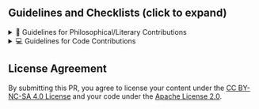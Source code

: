 <!-- Thank you for wanting to contribute to sPhil! 🧙 🦉 -->
<!-- We would like to keep our code and writing as neat and tidy as possible, and would appreciate if you could verify the following checklist if you are submitting philosophical or literary content -->

## Guidelines and Checklists (click to expand)

<details>
<summary>📝 Guidelines for Philosophical/Literary Contributions</summary>

### License Agreement

By submitting this PR, you agree to license your content under the
[CC BY-NC-SA 4.0 License](https://creativecommons.org/licenses/by-nc-sa/4.0/).

### Required Steps

1. Please follow the [formatting guidelines](https://github.com/systemphil/sphil/blob/dev/src/pages/contributing/formatting/basic-markdown.md).
2. For citations, kindly use [Chicago author-date style](https://www.chicagomanualofstyle.org/tools_citationguide/citation-guide-2.html).
3. If needed, make sure to update the [project's central bibliography](https://github.com/systemphil/sphil/blob/main/README_BIBLIOGRAPHY.md).
4. Add metadata at the top of your file, with title in `##` heading for the title, like so:

```md
---
title: Your Title Here
seoTitle: Full title used for external links
description: Brief description of your content
isArticle: true
authors: Your Name (Year)
editors: Editor Name (Year)
contributors: Contributor Name (Year)
---

## Your Article Title

```

### Optional

Consider adding the Stub component to encourage further contributions, like so:

```tsx
import { Stub } from "lib/components/ui/Stub";

<Stub />
``` 

</details>

<details>
<summary>💻 Guidelines for Code Contributions</summary>

### Recommended Steps

1. Ensure your PR is [linked to an issue](https://github.com/systemphil/sphil/issues), or create one if missing. This is to ensure that multiple contributors are not working over each other on the same thing.
2. Review [contributions document for coding](https://github.com/systemphil/sphil/blob/main/CONTRIBUTING.md).

### License Scope

The Apache License 2.0 applies to all code except content within `content/**` folder (excluding `/contributing/**`, `_meta.ts`, `acknowledgements.mdx`, `index.mdx`, `privacy.mdx`, `team.mdx`, `terms.mdx`). This primarily covers technical implementations rather than content, literature, or philosophy.

</details>

## License Agreement

By submitting this PR, you agree to license your content under the
[CC BY-NC-SA 4.0 License](https://creativecommons.org/licenses/by-nc-sa/4.0/)
and your code under the
[Apache License 2.0](https://www.apache.org/licenses/LICENSE-2.0.txt).
